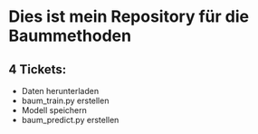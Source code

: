# Dies ist mein Repository für die Baummethoden
## 4 Tickets:

- Daten herunterladen
- baum_train.py erstellen
- Modell speichern
- baum_predict.py erstellen